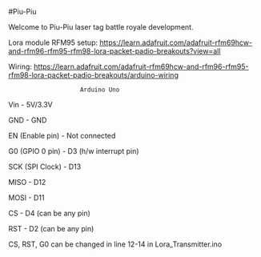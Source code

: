 #Piu-Piu

Welcome to Piu-Piu laser tag battle royale development.

Lora module RFM95 setup:
https://learn.adafruit.com/adafruit-rfm69hcw-and-rfm96-rfm95-rfm98-lora-packet-padio-breakouts?view=all

Wiring: https://learn.adafruit.com/adafruit-rfm69hcw-and-rfm96-rfm95-rfm98-lora-packet-padio-breakouts/arduino-wiring

                        Arduino Uno
                        
Vin               -     5V/3.3V

GND               -     GND

EN (Enable pin)   -     Not connected

G0 (GPIO 0 pin)   -     D3 (h/w interrupt pin)

SCK (SPI Clock)   -     D13

MISO              -     D12

MOSI              -     D11

CS                -     D4 (can be any pin)

RST               -     D2 (can be any pin)


CS, RST, G0 can be changed in line 12-14 in Lora_Transmitter.ino

